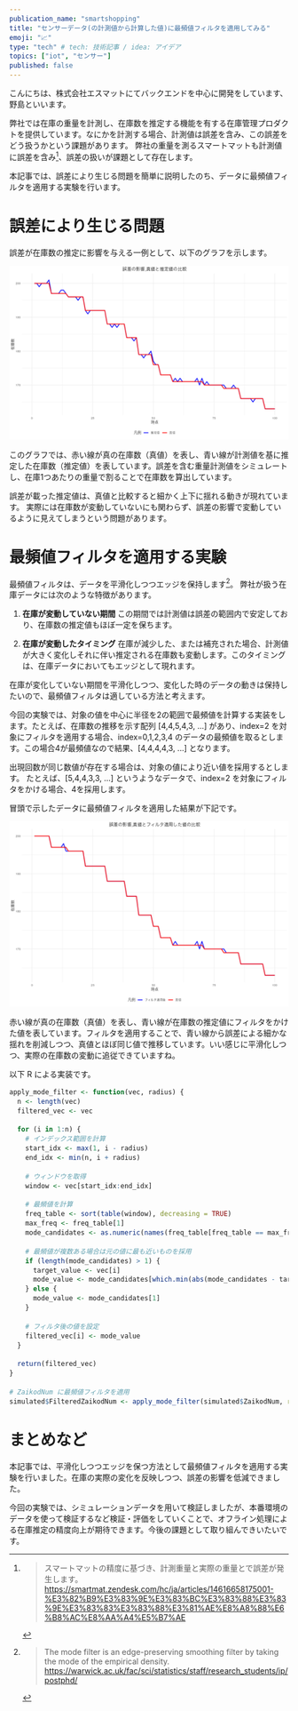 ```yaml
---
publication_name: "smartshopping"
title: "センサーデータ(の計測値から計算した値)に最頻値フィルタを適用してみる"
emoji: "📈"
type: "tech" # tech: 技術記事 / idea: アイデア
topics: ["iot", "センサー"]
published: false
---
```


こんにちは、株式会社エスマットにてバックエンドを中心に開発をしています、野島といいます。

弊社では在庫の重量を計測し、在庫数を推定する機能を有する在庫管理プロダクトを提供しています。なにかを計測する場合、計測値は誤差を含み、この誤差をどう扱うかという課題があります。
弊社の重量を測るスマートマットも計測値に誤差を含み[^1]、誤差の扱いが課題として存在します。

本記事では、誤差により生じる問題を簡単に説明したのち、データに最頻値フィルタを適用する実験を行います。

# 誤差により生じる問題

誤差が在庫数の推定に影響を与える一例として、以下のグラフを示します。

![在庫数推定の課題感](/images/graph-zaiko-true-vs-estimated.png)

このグラフでは、赤い線が真の在庫数（真値）を表し、青い線が計測値を基に推定した在庫数（推定値）を表しています。誤差を含む重量計測値をシミュレートし、在庫1つあたりの重量で割ることで在庫数を算出しています。

誤差が載った推定値は、真値と比較すると細かく上下に揺れる動きが現れています。
実際には在庫数が変動していないにも関わらず、誤差の影響で変動しているように見えてしまうという問題があります。

# 最頻値フィルタを適用する実験

最頻値フィルタは、データを平滑化しつつエッジを保持します[^2]。
弊社が扱う在庫データには次のような特徴があります。

1. **在庫が変動していない期間**
この期間では計測値は誤差の範囲内で安定しており、在庫数の推定値もほぼ一定を保ちます。

1. **在庫が変動したタイミング**
在庫が減少した、または補充された場合、計測値が大きく変化しそれに伴い推定される在庫数も変動します。このタイミングは、在庫データにおいてもエッジとして現れます。

在庫が変化していない期間を平滑化しつつ、変化した時のデータの動きは保持したいので、最頻値フィルタは適している方法と考えます。

今回の実験では、対象の値を中心に半径を2の範囲で最頻値を計算する実装をします。たとえば、在庫数の推移を示す配列 [4,4,5,4,3, ...] があり、index=2 を対象にフィルタを適用する場合、index=0,1,2,3,4 のデータの最頻値を取るとします。この場合4が最頻値なので結果、[4,4,4,4,3, ...] となります。

出現回数が同じ数値が存在する場合は、対象の値により近い値を採用するとします。
たとえば、[5,4,4,3,3, ...] というようなデータで、index=2 を対象にフィルタをかける場合、4を採用します。

冒頭で示したデータに最頻値フィルタを適用した結果が下記です。

![真値VSフィルタ適用後](/images/graph-zaiko-true-vs-filtered.png)

赤い線が真の在庫数（真値）を表し、青い線が在庫数の推定値にフィルタをかけた値を表しています。フィルタを適用することで、青い線から誤差による細かな揺れを削減しつつ、真値とほぼ同じ値で推移しています。いい感じに平滑化しつつ、実際の在庫数の変動に追従できていますね。

以下 R による実装です。

```R
apply_mode_filter <- function(vec, radius) {
  n <- length(vec)
  filtered_vec <- vec
  
  for (i in 1:n) {
    # インデックス範囲を計算
    start_idx <- max(1, i - radius)
    end_idx <- min(n, i + radius)
    
    # ウィンドウを取得
    window <- vec[start_idx:end_idx]
    
    # 最頻値を計算
    freq_table <- sort(table(window), decreasing = TRUE)
    max_freq <- freq_table[1]
    mode_candidates <- as.numeric(names(freq_table[freq_table == max_freq]))
    
    # 最頻値が複数ある場合は元の値に最も近いものを採用
    if (length(mode_candidates) > 1) {
      target_value <- vec[i]
      mode_value <- mode_candidates[which.min(abs(mode_candidates - target_value))]
    } else {
      mode_value <- mode_candidates[1]
    }
    
    # フィルタ後の値を設定
    filtered_vec[i] <- mode_value
  }
  
  return(filtered_vec)
}

# ZaikodNum に最頻値フィルタを適用
simulated$FilteredZaikodNum <- apply_mode_filter(simulated$ZaikodNum, radius = 2)
```

# まとめなど

本記事では、平滑化しつつエッジを保つ方法として最頻値フィルタを適用する実験を行いました。在庫の実際の変化を反映しつつ、誤差の影響を低減できました。

今回の実験では、シミュレーションデータを用いて検証しましたが、本番環境のデータを使って検証するなど検証・評価をしていくことで、オフライン処理による在庫推定の精度向上が期待できます。今後の課題として取り組んできいたいです。




[^1]: > スマートマットの精度に基づき、計測重量と実際の重量とで誤差が発生します。https://smartmat.zendesk.com/hc/ja/articles/14616658175001-%E3%82%B9%E3%83%9E%E3%83%BC%E3%83%88%E3%83%9E%E3%83%83%E3%83%88%E3%81%AE%E8%A8%88%E6%B8%AC%E8%AA%A4%E5%B7%AE

[^2]: > The mode filter is an edge-preserving smoothing filter by taking the mode of the empirical density. https://warwick.ac.uk/fac/sci/statistics/staff/research_students/ip/postphd/

